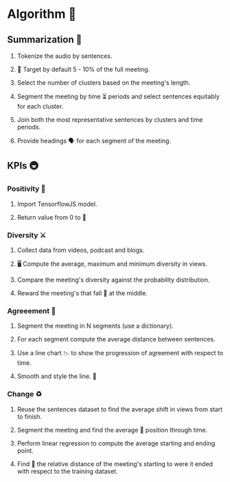 # Algorithm 🐲

## Summarization 🌅

1. Tokenize the audio by sentences.

2. 🎯 Target by default 5 - 10% of the full meeting.

3. Select the number of clusters based on the meeting's length.

4. Segment the meeting by time ⏳ periods and select sentences equitably for each cluster.

5. Join both the most representative sentences by clusters and time periods.

6. Provide headings 🗣️ for each segment of the meeting.


## KPIs 🚇

### Positivity 📯

1. Import TensorflowJS model.

2. Return value from 0 to 💯


### Diversity ⚔️

1. Collect data from videos, podcast and blogs.

2. 🖥️ Compute the average, maximum and minimum diversity in views.

3. Compare the meeting's diversity against the probability distribution.

4. Reward the meeting's that fall 🥮 at the middle.


### Agreeement 🤝

1. Segment the meeting in N segments (use a dictionary).

2. For each segment compute the average distance between sentences.

3. Use a line chart 📉 to show the progression of agreement with respect to time.

4. Smooth and style the line. 🎨


### Change ♻️

1. Reuse the sentences dataset to find the average shift in views from start to finish.

2. Segment the meeting and find the average 🏣 position through time.

3. Perform linear regression to compute the average starting and ending point.

4. Find 🔬 the relative distance of the meeting's starting to were it ended with respect to the training dataset.

